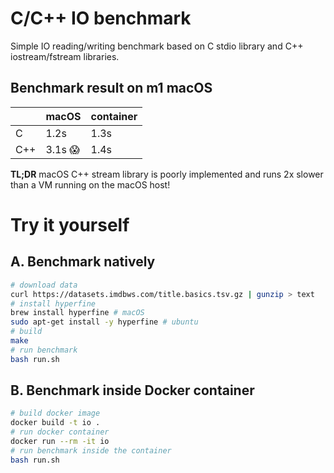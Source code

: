 # C/C++ IO benchmark

Simple IO reading/writing benchmark based on C stdio library and C++ iostream/fstream libraries. 


## Benchmark result on m1 macOS
| | macOS | container |
|-----|-----|-----|
| C   | 1.2s | 1.3s |
| C++ | 3.1s 😱 | 1.4s |

**TL;DR**
macOS C++ stream library is poorly implemented and runs 2x slower than a VM running on the macOS host!

# Try it yourself
## A. Benchmark natively
```bash
# download data
curl https://datasets.imdbws.com/title.basics.tsv.gz | gunzip > text
# install hyperfine
brew install hyperfine # macOS
sudo apt-get install -y hyperfine # ubuntu
# build
make
# run benchmark
bash run.sh
```

## B. Benchmark inside Docker container
```bash
# build docker image
docker build -t io .
# run docker container
docker run --rm -it io
# run benchmark inside the container
bash run.sh
```

